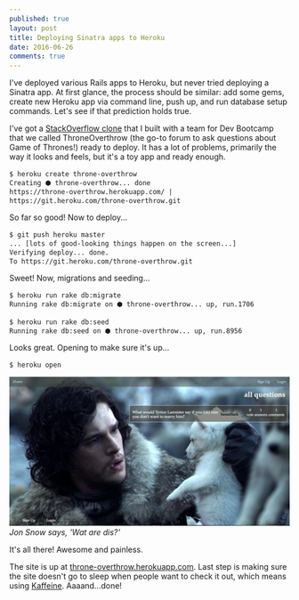 ```yaml
---
published: true
layout: post
title: Deploying Sinatra apps to Heroku
date: 2016-06-26
comments: true
---
```

I've deployed various Rails apps to Heroku, but never tried deploying a Sinatra app. At first glance, the process should be similar: add some gems, create new Heroku app via command line, push up, and run database setup commands. Let's see if that prediction holds true.

I've got a [StackOverflow clone](https://github.com/mindplace/throne-overthrow) that I built with a team for Dev Bootcamp that we called ThroneOverthrow (the go-to forum to ask questions about Game of Thrones!) ready to deploy. It has a lot of problems, primarily the way it looks and feels, but it's a toy app and ready enough.

```
$ heroku create throne-overthrow
Creating ⬢ throne-overthrow... done
https://throne-overthrow.herokuapp.com/ | https://git.heroku.com/throne-overthrow.git
```

So far so good! Now to deploy...

```
$ git push heroku master
... [lots of good-looking things happen on the screen...]
Verifying deploy... done.
To https://git.heroku.com/throne-overthrow.git
```

Sweet! Now, migrations and seeding...

```
$ heroku run rake db:migrate
Running rake db:migrate on ⬢ throne-overthrow... up, run.1706

$ heroku run rake db:seed
Running rake db:seed on ⬢ throne-overthrow... up, run.8956
```

Looks great. Opening to make sure it's up...

```
$ heroku open
```

![throne-overthrow.png](/assets/blog/throne-overthrow.png)
<i>Jon Snow says, 'Wat are dis?'</i>

It's all there! Awesome and painless.

The site is up at [throne-overthrow.herokuapp.com](https://throne-overthrow.herokuapp.com). Last step is making sure the site doesn't go to sleep when people want to check it out, which means using [Kaffeine](http://kaffeine.herokuapp.com/). Aaaand...done!
